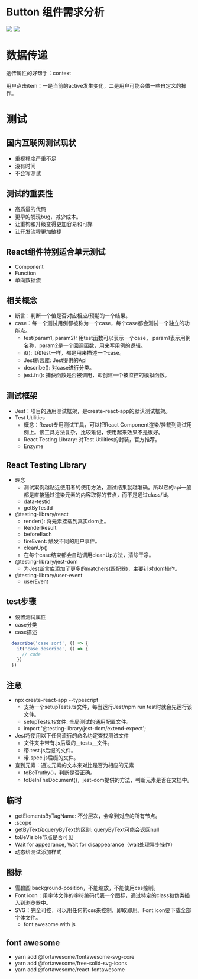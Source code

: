 
# Button 组件需求分析

<img src="https://pic.downk.cc/item/5f7dd5231cd1bbb86b7b5e8a.png">

<img src="https://pic.downk.cc/item/5f7dd5b31cd1bbb86b7b7f41.png">

# 数据传递

透传属性的好帮手：context

用户点击item：一是当前的active发生变化，二是用户可能会做一些自定义的操作。

# 测试
## 国内互联网测试现状
- 重视程度严重不足
- 没有时间
- 不会写测试

## 测试的重要性
- 高质量的代码
- 更早的发现bug，减少成本。
- 让重构和升级变得更加容易和可靠
- 让开发流程更加敏捷

## React组件特别适合单元测试
 - Component
 - Function
 - 单向数据流

## 相关概念
- 断言：判断一个值是否对应相应/预期的一个结果。
- case：每一个测试用例都被称为一个case，每个case都会测试一个独立的功能点。
  * test(param1, param2): 用test函数可以表示一个case， param1表示用例名称，param2是一个回调函数，用来写用例的逻辑。
  * it(): it和test一样，都是用来描述一个case。
  * Jest断言库: Jest提供的Api
  * describe(): 对case进行分类。
  * jest.fn(): 捕获函数是否被调用，即创建一个被监控的模拟函数。

## 测试框架
- Jest：项目的通用测试框架，是create-react-app的默认测试框架。
- Test Utilities
  * 概念：React专用测试工具，可以把React Component渲染/挂载到测试用例上。该工具方法复杂，比较难记，使用起来效果不是很好。
  * React Testing Library: 对Test Utilities的封装，官方推荐。
  * Enzyme

## React Testing Library
- 理念
  * 测试案例越贴近使用者的使用方法，测试结果就越准确。所以它的api一般都是直接通过渲染元素的内容取得的节点，而不是通过class/id。
  * data-testid
  * getByTestId
- @testing-library/react
  * render(): 将元素挂载到真实dom上。
  * RenderResult
  * beforeEach
  * fireEvent: 触发不同的用户事件。
  * cleanUp()
  * 在每个case结束都会自动调用cleanUp方法，清除干净。
- @testing-library/jest-dom
  * 为Jest断言库添加了更多的matchers(匹配器)，主要针对dom操作。
- @testing-library/user-event
  * userEvent

## test步骤
- 设置测试属性
- case分类
- case描述
```javascript
  describe('case sort', () => {
    it('case describe', () => {
      // code
    })
  })
```

## 注意
- npx create-react-app --typescript
  * 支持一个setupTests.ts文件，每当运行Jest/npm run test时就会先运行该文件。
  * setupTests.ts文件: 全局测试的通用配置文件。
  * import '@testing-library/jest-dom/extend-expect';
- Jest将使用以下任何流行的命名约定查找测试文件
  * 文件夹中带有.js后缀的__tests__文件。
  * 带.test.js后缀的文件。
  * 带.spec.js后缀的文件。
- 查到元素：通过元素的文本来对比是否为相应的元素
  * toBeTruthy()，判断是否正确。
  * toBeInTheDocument()，jest-dom提供的方法，判断元素是否在文档中。

## 临时
  * getElementsByTagName: 不分层次，会拿到对应的所有节点。
  * :scope
  * getByText和queryByText的区别: queryByText可能会返回null
  * toBeVisible节点是否可见
  * Wait for appearance, Wait for disappearance（wait处理异步操作）
  * 动态给测试添加样式

## 图标
  * 雪碧图 background-position，不能缩放，不能使用css控制。
  * Font icon：用字体文件的字符编码代表一个图标，通过特定的class和伪类插入到浏览器中。
  * SVG：完全可控，可以用任何的css来控制，即取即用。Font icon要下载全部字体文件。
    * font awesome with js

## font awesome
  * yarn add @fortawesome/fontawesome-svg-core
  * yarn add @fortawesome/free-solid-svg-icons
  * yarn add @fortawesome/react-fontawesome